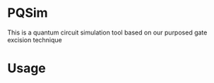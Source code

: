 # PQSim
This is a quantum circuit simulation tool based on our purposed gate excision technique

# Usage